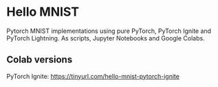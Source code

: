 # Hello MNIST

Pytorch MNIST implementations using pure PyTorch, PyTorch Ignite and PyTorch Lightning.
As scripts, Jupyter Notebooks and Google Colabs.

## Colab versions

PyTorch Ignite: https://tinyurl.com/hello-mnist-pytorch-ignite
